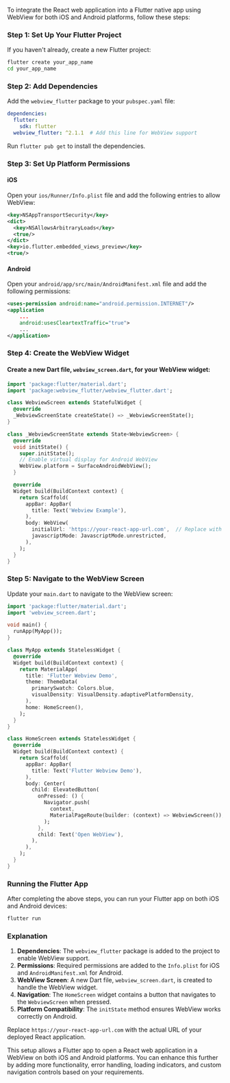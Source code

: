 To integrate the React web application into a Flutter native app using WebView for both iOS and Android platforms, follow these steps:

### Step 1: Set Up Your Flutter Project

If you haven't already, create a new Flutter project:

```sh
flutter create your_app_name
cd your_app_name
```

### Step 2: Add Dependencies

Add the `webview_flutter` package to your `pubspec.yaml` file:

```yaml
dependencies:
  flutter:
    sdk: flutter
  webview_flutter: ^2.1.1  # Add this line for WebView support
```

Run `flutter pub get` to install the dependencies.

### Step 3: Set Up Platform Permissions

#### iOS

Open your `ios/Runner/Info.plist` file and add the following entries to allow WebView:

```xml
<key>NSAppTransportSecurity</key>
<dict>
  <key>NSAllowsArbitraryLoads</key>
  <true/>
</dict>
<key>io.flutter.embedded_views_preview</key>
<true/>
```

#### Android

Open your `android/app/src/main/AndroidManifest.xml` file and add the following permissions:

```xml
<uses-permission android:name="android.permission.INTERNET"/>
<application
    ...
    android:usesCleartextTraffic="true">
    ...
</application>
```

### Step 4: Create the WebView Widget

#### Create a new Dart file, `webview_screen.dart`, for your WebView widget:

```dart
import 'package:flutter/material.dart';
import 'package:webview_flutter/webview_flutter.dart';

class WebviewScreen extends StatefulWidget {
  @override
  _WebviewScreenState createState() => _WebviewScreenState();
}

class _WebviewScreenState extends State<WebviewScreen> {
  @override
  void initState() {
    super.initState();
    // Enable virtual display for Android WebView
    WebView.platform = SurfaceAndroidWebView();
  }

  @override
  Widget build(BuildContext context) {
    return Scaffold(
      appBar: AppBar(
        title: Text('Webview Example'),
      ),
      body: WebView(
        initialUrl: 'https://your-react-app-url.com',  // Replace with your React app URL
        javascriptMode: JavascriptMode.unrestricted,
      ),
    );
  }
}
```

### Step 5: Navigate to the WebView Screen

Update your `main.dart` to navigate to the WebView screen:

```dart
import 'package:flutter/material.dart';
import 'webview_screen.dart';

void main() {
  runApp(MyApp());
}

class MyApp extends StatelessWidget {
  @override
  Widget build(BuildContext context) {
    return MaterialApp(
      title: 'Flutter Webview Demo',
      theme: ThemeData(
        primarySwatch: Colors.blue,
        visualDensity: VisualDensity.adaptivePlatformDensity,
      ),
      home: HomeScreen(),
    );
  }
}

class HomeScreen extends StatelessWidget {
  @override
  Widget build(BuildContext context) {
    return Scaffold(
      appBar: AppBar(
        title: Text('Flutter Webview Demo'),
      ),
      body: Center(
        child: ElevatedButton(
          onPressed: () {
            Navigator.push(
              context,
              MaterialPageRoute(builder: (context) => WebviewScreen()),
            );
          },
          child: Text('Open WebView'),
        ),
      ),
    );
  }
}
```

### Running the Flutter App

After completing the above steps, you can run your Flutter app on both iOS and Android devices:

```sh
flutter run
```

### Explanation

1. **Dependencies**: The `webview_flutter` package is added to the project to enable WebView support.
2. **Permissions**: Required permissions are added to the `Info.plist` for iOS and `AndroidManifest.xml` for Android.
3. **WebView Screen**: A new Dart file, `webview_screen.dart`, is created to handle the WebView widget.
4. **Navigation**: The `HomeScreen` widget contains a button that navigates to the `WebviewScreen` when pressed.
5. **Platform Compatibility**: The `initState` method ensures WebView works correctly on Android.

Replace `https://your-react-app-url.com` with the actual URL of your deployed React application.

This setup allows a Flutter app to open a React web application in a WebView on both iOS and Android platforms. You can enhance this further by adding more functionality, error handling, loading indicators, and custom navigation controls based on your requirements.